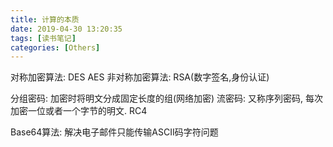 ```yaml
---
title: 计算的本质
date: 2019-04-30 13:20:35
tags: [读书笔记]
categories: [Others]
---
```


对称加密算法: DES AES
非对称加密算法: RSA(数字签名,身份认证)

分组密码: 加密时将明文分成固定长度的组(网络加密)
流密码: 又称序列密码, 每次加密一位或者一个字节的明文. RC4


Base64算法: 解决电子邮件只能传输ASCII码字符问题
